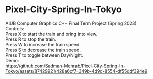 # Pixel-City-Spring-In-Tokyo
AIUB Computer Graphics C++ Final Term Project (Spring 2023)\
Controls:\
Press X to start the train and bring into view.\
Press R to stop the train.\
Press W to increase the train speed.\
Press S to decrease the train speed.\
Press T to toggle between Day/Night.\
Demo:\
https://github.com/Sadman-Mehrab/Pixel-City-Spring-In-Tokyo/assets/87429921/428a6cf7-349b-4d9d-8554-df55ddf394e9

